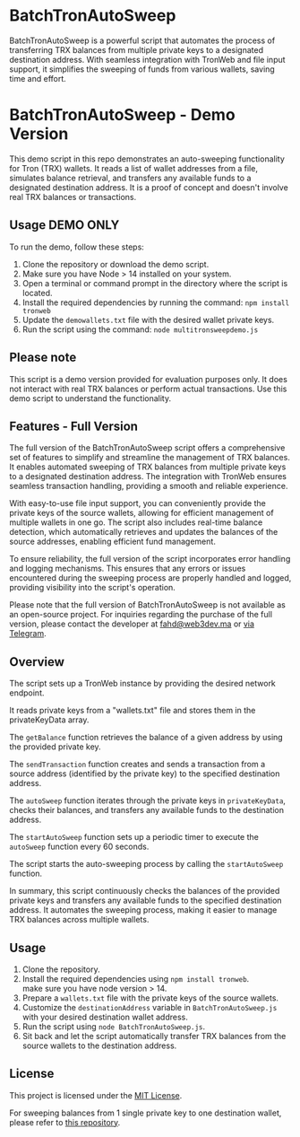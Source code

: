 <h1>BatchTronAutoSweep</h1>

<p>BatchTronAutoSweep is a powerful script that automates the process of transferring TRX balances from multiple private keys to a designated destination address. With seamless integration with TronWeb and file input support, it simplifies the sweeping of funds from various wallets, saving time and effort.</p>

<h1>BatchTronAutoSweep - Demo Version</h1>

<p>This demo script in this repo demonstrates an auto-sweeping functionality for Tron (TRX) wallets. It reads a list of wallet addresses from a file, simulates balance retrieval, and transfers any available funds to a designated destination address. It is a proof of concept and doesn't involve real TRX balances or transactions.</p>

<h2>Usage DEMO ONLY</h2>

<p>To run the demo, follow these steps:</p>

<ol>
  <li>Clone the repository or download the demo script.</li>
  <li>Make sure you have Node > 14 installed on your system.</li>
  <li>Open a terminal or command prompt in the directory where the script is located.</li>
  <li>Install the required dependencies by running the command: <code>npm install tronweb</code></li>
  <li>Update the <code>demowallets.txt</code> file with the desired wallet private keys.</li>
  <li>Run the script using the command: <code>node multitronsweepdemo.js</code></li>
</ol>

<h2>Please note</h2>
<p>This script is a demo version provided for evaluation purposes only. It does not interact with real TRX balances or perform actual transactions. Use this demo script to understand the functionality.</p>


<h2>Features - Full Version</h2>
<p>The full version of the BatchTronAutoSweep script offers a comprehensive set of features to simplify and streamline the management of TRX balances. It enables automated sweeping of TRX balances from multiple private keys to a designated destination address. The integration with TronWeb ensures seamless transaction handling, providing a smooth and reliable experience.</p>
<p>With easy-to-use file input support, you can conveniently provide the private keys of the source wallets, allowing for efficient management of multiple wallets in one go. The script also includes real-time balance detection, which automatically retrieves and updates the balances of the source addresses, enabling efficient fund management.</p>
<p>To ensure reliability, the full version of the script incorporates error handling and logging mechanisms. This ensures that any errors or issues encountered during the sweeping process are properly handled and logged, providing visibility into the script's operation.</p>
<p>Please note that the full version of BatchTronAutoSweep is not available as an open-source project. For inquiries regarding the purchase of the full version, please contact the developer at <a href="mailto:fahd@web3dev.ma">fahd@web3dev.ma</a> or <a href="https://t.me/Thisiswhosthis">via Telegram</a>.</p>

<h2>Overview</h2>

<p>The script sets up a TronWeb instance by providing the desired network endpoint.</p>
<p>It reads private keys from a "wallets.txt" file and stores them in the privateKeyData array.</p>
<p>The <code>getBalance</code> function retrieves the balance of a given address by using the provided private key.</p>
<p>The <code>sendTransaction</code> function creates and sends a transaction from a source address (identified by the private key) to the specified destination address.</p>
<p>The <code>autoSweep</code> function iterates through the private keys in <code>privateKeyData</code>, checks their balances, and transfers any available funds to the destination address.</p>
<p>The <code>startAutoSweep</code> function sets up a periodic timer to execute the <code>autoSweep</code> function every 60 seconds.</p>
<p>The script starts the auto-sweeping process by calling the <code>startAutoSweep</code> function.</p>

<p>In summary, this script continuously checks the balances of the provided private keys and transfers any available funds to the specified destination address. It automates the sweeping process, making it easier to manage TRX balances across multiple wallets.</p>

<h2>Usage</h2>
<ol>
  <li>Clone the repository.</li>
  <li>Install the required dependencies using <code>npm install tronweb</code>.</li> make sure you have node version > 14.
  <li>Prepare a <code>wallets.txt</code> file with the private keys of the source wallets.</li>
  <li>Customize the <code>destinationAddress</code> variable in <code>BatchTronAutoSweep.js</code> with your desired destination wallet address.</li>
  <li>Run the script using <code>node BatchTronAutoSweep.js</code>.</li>
  <li>Sit back and let the script automatically transfer TRX balances from the source wallets to the destination address.</li>
</ol>

<h2>License</h2>

<p>This project is licensed under the <a href="LICENSE">MIT License</a>.</p>

<p>For sweeping balances from 1 single private key to one destination wallet, please refer to <a href="https://github.com/ELHARAKA/TrxAutoSweep">this repository</a>.</p>
